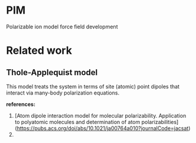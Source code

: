 # PIM
Polarizable ion model force field development

# Related work
## Thole-Applequist model
This model treats the system in terms of site (atomic) point dipoles that interact via many-body polarization equations.

**references:**  
1. [Atom dipole interaction model for molecular polarizability. Application to polyatomic molecules and determination of atom polarizabilities] (https://pubs.acs.org/doi/abs/10.1021/ja00764a010?journalCode=jacsat)  
2.
